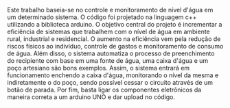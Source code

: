 Este trabalho baseia-se no controle e monitoramento de nível d'água em um determinado sistema. O código foi projetado na linguagem c++ utilizando a biblioteca arduino.
O objetivo central do projeto é incrementar a eficiência de sistemas que trabalhem com o nível de água em ambiente rural, industrial e residencial. O aumento na eficiência vem pela redução de riscos físicos ao indivíduo, controle de gastos e monitoramento de consumo de água. Além disso, o sistema automatiza o processo de preenchimento do recipiente com base em uma fonte de água, uma caixa d'água e um poço artesiano são bons exemplos. Assim, o sistema entrará em funcionamento enchendo a caixa d'água, monitorando o nível da mesma e indiretamente o do poço, sendo possível cessar o circuito através de um botão de parada.
Por fim, basta ligar os componentes eletrônicos da maneira correta a um arduino UNO e dar upload no código.
